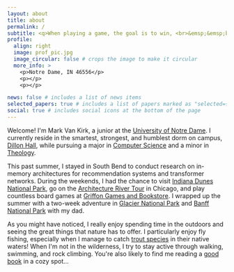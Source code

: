 ```yaml
---
layout: about
title: about
permalink: /
subtitle: <q>When playing a game, the goal is to win, <br>&emsp;&emsp;but it is the goal that is important, not the winning.</q><br>&emsp;&emsp;&emsp;&emsp;- <i><a href="https://www.knizia.de" >Reiner Knizia</a></i></p>
profile:
  align: right
  image: prof_pic.jpg
  image_circular: false # crops the image to make it circular
  more_info: >
    <p>Notre Dame, IN 46556</p>
    <p></p>
    <p></p>

news: false # includes a list of news items
selected_papers: true # includes a list of papers marked as "selected={true}"
social: true # includes social icons at the bottom of the page
---
```


Welcome! I'm Mark Van Kirk, a junior at the [University of Notre Dame](https://www.nd.edu). I currently reside in the smartest, strongest, and humblest dorm on campus, [Dillon Hall](https://www.residentiallife.nd.edu/undergraduate/halls/dillon-hall), while pursuing a major in [Computer Science](https://www.cse.nd.edu) and a minor in [Theology](https://www.theology.nd.edu).

This past summer, I stayed in South Bend to conduct research on in-memory architectures for recommendation systems and transformer networks. During the weekends, I had the chance to visit [Indiana Dunes National Park](https://www.nps.gov/indu/index.htm), go on the [Architecture River Tour](https://shorelinesightseeing.com/architecture-river-tour) in Chicago, and play countless board games at [Griffon Games and Bookstore](https://www.griffon-bookstore.com). I wrapped up the summer with a two-week adventure in [Glacier National Park](https://www.nps.gov/glac/index.htm) and [Banff National Park](https://parks.canada.ca/pn-np/ab/banff) with my dad.

As you might have noticed, I really enjoy spending time in the outdoors and seeing the great things that nature has to offer. I particularly enjoy fly fishing, especially when I manage to catch [trout species](https://en.wikipedia.org/wiki/Trout#Species) in their native waters! When I'm not in the wilderness, I try to stay active through walking, swimming, and rock climbing. You're also likely to find me reading a [good book](https://www.goodreads.com/book/show/3228917-outliers) in a cozy spot...
